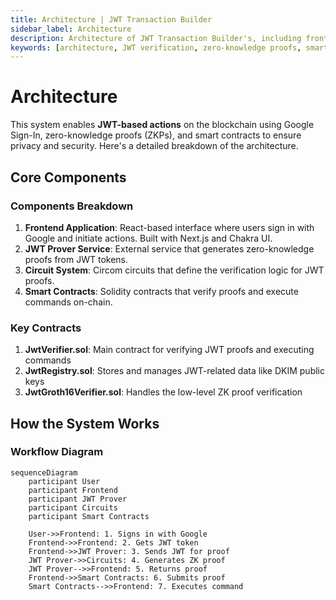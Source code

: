```yaml
---
title: Architecture | JWT Transaction Builder
sidebar_label: Architecture
description: Architecture of JWT Transaction Builder's, including frontend, prover service, circuits, and smart contracts with detailed workflow diagrams.
keywords: [architecture, JWT verification, zero-knowledge proofs, smart contracts, Google Sign-In, blockchain integration, ZK circuits, proof verification, workflow diagram, component breakdown]
---
```


# Architecture

This system enables **JWT-based actions** on the blockchain using Google Sign-In, zero-knowledge proofs (ZKPs), and smart contracts to ensure privacy and security. Here's a detailed breakdown of the architecture.

## Core Components

### Components Breakdown

1. **Frontend Application**: React-based interface where users sign in with Google and initiate actions. Built with Next.js and Chakra UI.
2. **JWT Prover Service**: External service that generates zero-knowledge proofs from JWT tokens.
3. **Circuit System**: Circom circuits that define the verification logic for JWT proofs.
4. **Smart Contracts**: Solidity contracts that verify proofs and execute commands on-chain.

### Key Contracts

1. **JwtVerifier.sol**: Main contract for verifying JWT proofs and executing commands
2. **JwtRegistry.sol**: Stores and manages JWT-related data like DKIM public keys
3. **JwtGroth16Verifier.sol**: Handles the low-level ZK proof verification

## How the System Works

### Workflow Diagram

```mermaid
sequenceDiagram
    participant User
    participant Frontend
    participant JWT Prover
    participant Circuits
    participant Smart Contracts

    User->>Frontend: 1. Signs in with Google
    Frontend->>Frontend: 2. Gets JWT token
    Frontend->>JWT Prover: 3. Sends JWT for proof
    JWT Prover->>Circuits: 4. Generates ZK proof
    JWT Prover-->>Frontend: 5. Returns proof
    Frontend->>Smart Contracts: 6. Submits proof
    Smart Contracts-->>Frontend: 7. Executes command
```
